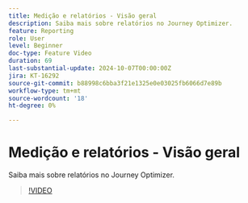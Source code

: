```yaml
---
title: Medição e relatórios - Visão geral
description: Saiba mais sobre relatórios no Journey Optimizer.
feature: Reporting
role: User
level: Beginner
doc-type: Feature Video
duration: 69
last-substantial-update: 2024-10-07T00:00:00Z
jira: KT-16292
source-git-commit: b88998c6bba3f21e1325e0e03025fb6066d7e89b
workflow-type: tm+mt
source-wordcount: '18'
ht-degree: 0%

---
```



# Medição e relatórios - Visão geral

Saiba mais sobre relatórios no Journey Optimizer.

>[!VIDEO](https://video.tv.adobe.com/v/3432673/?learn=on)

